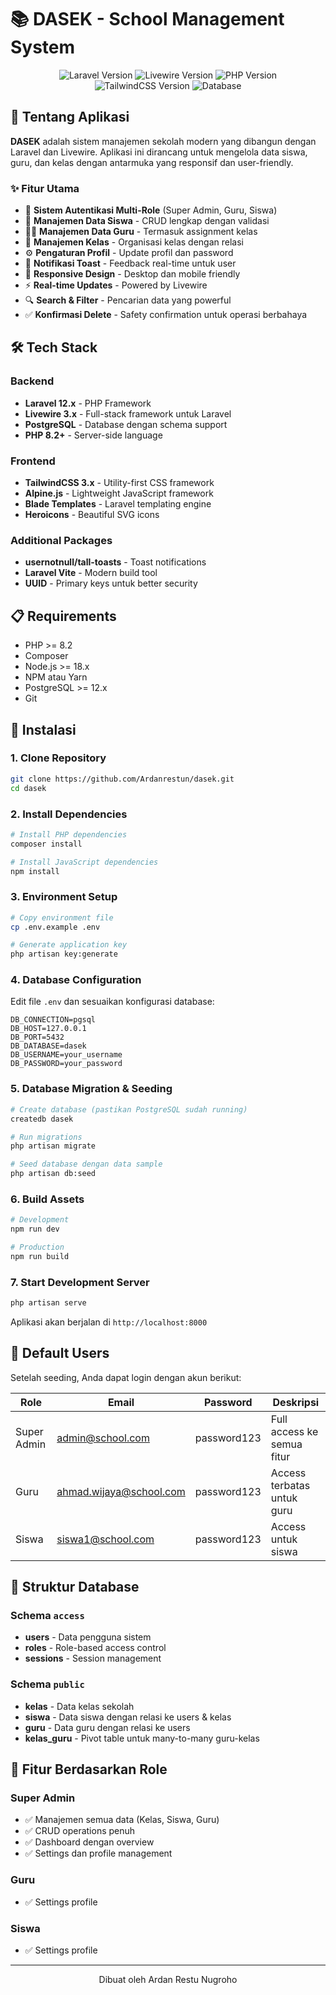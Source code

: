 # 📚 DASEK - School Management System

<div align="center">
  <img src="https://img.shields.io/badge/Laravel-12.x-red.svg" alt="Laravel Version">
  <img src="https://img.shields.io/badge/Livewire-3.x-blue.svg" alt="Livewire Version">
  <img src="https://img.shields.io/badge/PHP-8.2+-blue.svg" alt="PHP Version">
  <img src="https://img.shields.io/badge/TailwindCSS-3.x-green.svg" alt="TailwindCSS Version">
  <img src="https://img.shields.io/badge/PostgreSQL-Supported-orange.svg" alt="Database">
</div>

## 📖 Tentang Aplikasi

**DASEK** adalah sistem manajemen sekolah modern yang dibangun dengan Laravel dan Livewire. Aplikasi ini dirancang untuk mengelola data siswa, guru, dan kelas dengan antarmuka yang responsif dan user-friendly.

### ✨ Fitur Utama

- 🔐 **Sistem Autentikasi Multi-Role** (Super Admin, Guru, Siswa)
- 👥 **Manajemen Data Siswa** - CRUD lengkap dengan validasi
- 👨‍🏫 **Manajemen Data Guru** - Termasuk assignment kelas
- 🏫 **Manajemen Kelas** - Organisasi kelas dengan relasi
- ⚙️ **Pengaturan Profil** - Update profil dan password
- 🔔 **Notifikasi Toast** - Feedback real-time untuk user
- 📱 **Responsive Design** - Desktop dan mobile friendly
- ⚡ **Real-time Updates** - Powered by Livewire
- 🔍 **Search & Filter** - Pencarian data yang powerful
- ✅ **Konfirmasi Delete** - Safety confirmation untuk operasi berbahaya

## 🛠️ Tech Stack

### Backend
- **Laravel 12.x** - PHP Framework
- **Livewire 3.x** - Full-stack framework untuk Laravel
- **PostgreSQL** - Database dengan schema support
- **PHP 8.2+** - Server-side language

### Frontend
- **TailwindCSS 3.x** - Utility-first CSS framework
- **Alpine.js** - Lightweight JavaScript framework
- **Blade Templates** - Laravel templating engine
- **Heroicons** - Beautiful SVG icons

### Additional Packages
- **usernotnull/tall-toasts** - Toast notifications
- **Laravel Vite** - Modern build tool
- **UUID** - Primary keys untuk better security

## 📋 Requirements

- PHP >= 8.2
- Composer
- Node.js >= 18.x
- NPM atau Yarn
- PostgreSQL >= 12.x
- Git

## 🚀 Instalasi

### 1. Clone Repository

```bash
git clone https://github.com/Ardanrestun/dasek.git
cd dasek
```

### 2. Install Dependencies

```bash
# Install PHP dependencies
composer install

# Install JavaScript dependencies
npm install
```

### 3. Environment Setup

```bash
# Copy environment file
cp .env.example .env

# Generate application key
php artisan key:generate
```

### 4. Database Configuration

Edit file `.env` dan sesuaikan konfigurasi database:

```env
DB_CONNECTION=pgsql
DB_HOST=127.0.0.1
DB_PORT=5432
DB_DATABASE=dasek
DB_USERNAME=your_username
DB_PASSWORD=your_password
```

### 5. Database Migration & Seeding

```bash
# Create database (pastikan PostgreSQL sudah running)
createdb dasek

# Run migrations
php artisan migrate

# Seed database dengan data sample
php artisan db:seed
```

### 6. Build Assets

```bash
# Development
npm run dev

# Production
npm run build
```

### 7. Start Development Server

```bash
php artisan serve
```

Aplikasi akan berjalan di `http://localhost:8000`

## 👤 Default Users

Setelah seeding, Anda dapat login dengan akun berikut:

| Role | Email | Password | Deskripsi |
|------|-------|----------|-----------|
| Super Admin | admin@school.com | password123 | Full access ke semua fitur |
| Guru | ahmad.wijaya@school.com | password123 | Access terbatas untuk guru |
| Siswa | siswa1@school.com | password123 | Access untuk siswa |

## 📁 Struktur Database

### Schema `access`
- **users** - Data pengguna sistem
- **roles** - Role-based access control
- **sessions** - Session management

### Schema `public`
- **kelas** - Data kelas sekolah
- **siswa** - Data siswa dengan relasi ke users & kelas
- **guru** - Data guru dengan relasi ke users
- **kelas_guru** - Pivot table untuk many-to-many guru-kelas

## 🎯 Fitur Berdasarkan Role

### Super Admin
- ✅ Manajemen semua data (Kelas, Siswa, Guru)
- ✅ CRUD operations penuh
- ✅ Dashboard dengan overview
- ✅ Settings dan profile management

### Guru
- ✅ Settings profile

### Siswa
- ✅ Settings profile

---

<div align="center">
  Dibuat oleh Ardan Restu Nugroho
</div>